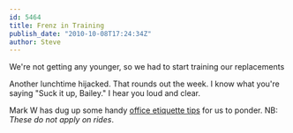 ```yaml
---
id: 5464
title: Frenz in Training
publish_date: "2010-10-08T17:24:34Z"
author: Steve
---
```

  
We're not getting any younger, so we had to start training our replacements

Another lunchtime hijacked. That rounds out the week. I know what you're saying "Suck it up, Bailey." I hear you loud and clear.

Mark W has dug up some handy [office etiquette tips](http://finance.yahoo.com/career-work/article/110944/new-rules-of-business-etiquette?mod=career-worklife_balance) for us to ponder. NB: _These do not apply on rides_.
